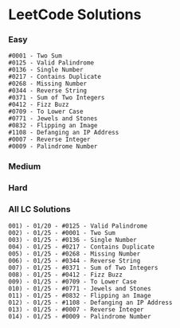 # LeetCode Solutions

### Easy

    #0001 - Two Sum
    #0125 - Valid Palindrome
    #0136 - Single Number
    #0217 - Contains Duplicate
    #0268 - Missing Number
    #0344 - Reverse String
    #0371 - Sum of Two Integers
    #0412 - Fizz Buzz
    #0709 - To Lower Case
    #0771 - Jewels and Stones
    #0832 - Flipping an Image
    #1108 - Defanging an IP Address
    #0007 - Reverse Integer
    #0009 - Palindrome Number

### Medium


### Hard


### All LC Solutions

    001) - 01/20 - #0125 - Valid Palindrome
    002) - 01/25 - #0001 - Two Sum
    003) - 01/25 - #0136 - Single Number
    004) - 01/25 - #0217 - Contains Duplicate
    005) - 01/25 - #0268 - Missing Number
    006) - 01/25 - #0344 - Reverse String
    007) - 01/25 - #0371 - Sum of Two Integers
    008) - 01/25 - #0412 - Fizz Buzz
    009) - 01/25 - #0709 - To Lower Case
    010) - 01/25 - #0771 - Jewels and Stones
    011) - 01/25 - #0832 - Flipping an Image
    012) - 01/25 - #1108 - Defanging an IP Address
    013) - 01/25 - #0007 - Reverse Integer
    014) - 01/25 - #0009 - Palindrome Number